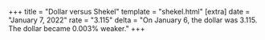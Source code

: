 +++
title = "Dollar versus Shekel"
template = "shekel.html"
[extra]
date = "January  7, 2022"
rate = "3.115"
delta = "On January  6, the dollar was 3.115. The dollar became 0.003% weaker."
+++
